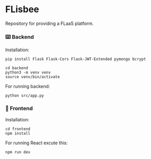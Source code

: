 # FLisbee
Repository for providing a FLaaS platform.

### ⌨️ Backend

Installation:
```
pip install Flask Flask-Cors Flask-JWT-Extended pymongo bcrypt

cd backend
python3 -m venv venv
source venv/bin/activate
```

For running backend:
```
python src/app.py
```

### 🎨 Frontend
Installation:
```
cd frontend
npm install
```

For running React excute this:
```
npm run dev
```
